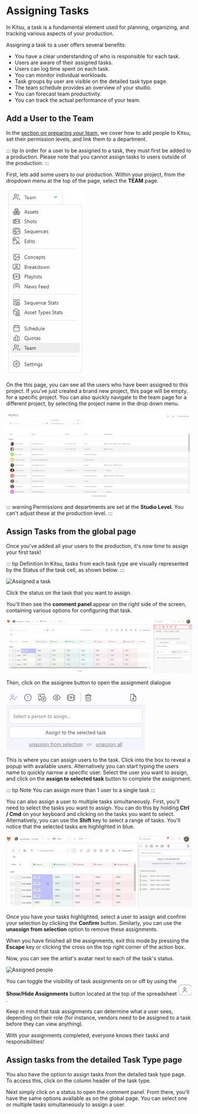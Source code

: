 # Assigning Tasks

In Kitsu, a task is a fundamental element used for planning, organizing, and tracking various aspects of your production. 

Assigning a task to a user offers several benefits:
- You have a clear understanding of who is responsible for each task.
- Users are aware of their assigned tasks.
- Users can log time spent on each task.
- You can monitor individual workloads.
- Task groups by user are visible on the detailed task type page.
- The team schedule provides an overview of your studio.
- You can forecast team productivity.
- You can track the actual performance of your team.


## Add a User to the Team

In the [section on preparing your team](../team/README.md), we cover how to add people to Kitsu, set their permission levels, and link them to a department.

::: tip
In order for a user to be assigned to a task, they must first be added to a production. Please note that you cannot assign tasks to users outside of the production.
:::

First, lets add some users to our production. Within your project, from the dropdown menu at the top of the page, select the **TEAM** page.

![Drop down menu team](../img/getting-started/drop_down_menu_team.png)

On the this page, you can see all the users who have been assigned to this project. If you've just created a brand new project, this page will be empty. for a specific project. You can also quickly navigate to the team page for a different project, by selecting the project name in the drop down menu.

![Team page](../img/getting-started/team_page.png)

::: warning
Permissions and departments are set at the **Studio Level**. You can't adjust these at the production level.
:::


## Assign Tasks from the global page

Once you've added all your users to the production, it's now time to assign your first task!

::: tip Definition
In Kitsu, tasks from each task type are visually represented by the Status of the task cell, as shown below.
:::

![Assigned a task](../img/getting-started/task_assigned.png)

Click the status on the task that you want to assign.

You'll then see the **comment panel** appear on the right side of the screen, containing various options for configuring that task.

![Blue menu](../img/getting-started/blue_menu.png)

Then, click on the assignee button to open the assignment dialogue

![Selected people](../img/getting-started/select_people.png)

This is where you can assign users to the task. Click into the box to reveal a popup with available users. Alternatively you can start typing the users name to quickly narrow a specific user. Select the user you want to assign, and click on the **assign to selected task** button to complete the assignment. 

::: tip Note
You can assign more than 1 user to a single task
:::

You can also assign a user to multiple tasks simultaneously. First, you'll need to select the tasks you want to assign. You can do this by holding **Ctrl / Cmd** on your keyboard and clicking on the tasks you want to select. Alternatively, you can use the **Shift** key to select a range of tasks. You'll notice that the selected tasks are highlighted in blue.

![Assigned multiple people](../img/getting-started/assigned_multiple.png)

Once you have your tasks highlighted, select a user to assign and confirm your selection by clicking the **Confirm** button. Similarly, you can use the **unassign from selection** option to remove these assignments.

When you have finished all the assignments, exit this mode by pressing the **Escape** key or clicking the cross on the top right corner of the action box.
<!-- I could get this to work, escape doesn't seem to do anything and I don't see an X to close the dialogue-->

Now, you can see the artist's avatar next to each of the task's status.

![Assigned people](../img/getting-started/assignation.png)

You can toggle the visibility of task assignments on or off by using the **Show/Hide Assignments** button located at the top of the spreadsheet ![Hide assignations](../img/getting-started/hide_assignation.png).

Keep in mind that task assignments can determine what a user sees, depending on their role (for instance, vendors need to be assigned to a task before they can view anything).

With your assignments completed, everyone knows their tasks and responsibilities!

## Assign tasks from the detailed Task Type page

You also have the option to assign tasks from the detailed task type page. To access this, click on the column header of the task type.

Next simply click on a status to open the comment panel. From there, you'll have the same options available as on the global page. You can select one or multiple tasks simultaneously to assign a user.





